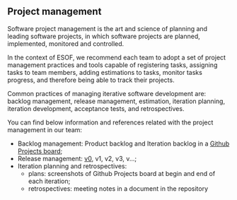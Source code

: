 ## Project management
Software project management is the art and science of planning and leading software projects, in which software projects are planned, implemented, monitored and controlled.

In the context of ESOF, we recommend each team to adopt a set of project management practices and tools capable of registering tasks, assigning tasks to team members, adding estimations to tasks, monitor tasks progress, and therefore being able to track their projects.

Common practices of managing iterative software development are: backlog management, release management, estimation, iteration planning, iteration development, acceptance tests, and retrospectives.

You can find below information and references related with the project management in our team: 

* Backlog management: Product backlog and Iteration backlog in a [Github Projects board](https://github.com/LEIC-ES-2021-22/templates/projects/1);
* Release management: [v0](https://github.com/LEIC-ES-2021-22/templates/releases/tag/v0), v1, v2, v3, v...;
* Iteration planning and retrospectives: 
  * plans: screenshots of Github Projects board at begin and end of each iteration;
  * retrospectives: meeting notes in a document in the repository
